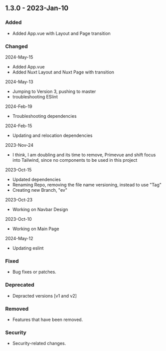 ## 1.3.0 - 2023-Jan-10

### Added

- Added App.vue with Layout and Page transition

### Changed

2024-May-15

- Added App.vue
- Added Nuxt Layout and Nuxt Page with transition

2024-May-13

- Jumping to Version 3, pushing to master
- troubleshooting ESlint

2024-Feb-19

- Troubleshooting dependencies

2024-Feb-15

- Updating and relocation dependencies

2023-Nov-24

- I think, I am doubling and its time to remove, Primevue and shift focus into Tailwind, since no components to be used in this project

2023-Oct-15

- Updated dependencies
- Renaming Repo, removing the file name versioning, instead to use "Tag"
- Creating new Branch, "ev"

2023-Oct-23

- Working on Navbar Design

2023-Oct-10

- Working on Main Page

2024-May-12

- Updating eslint

### Fixed

- Bug fixes or patches.

### Deprecated

- Depracted versions [v1 and v2]

### Removed

- Features that have been removed.

### Security

- Security-related changes.
